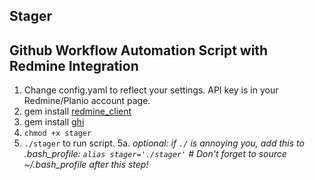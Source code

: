 Stager
-------------------------------
Github Workflow Automation Script with Redmine Integration
-------------------------------
1.  Change config.yaml to reflect your settings.  API key is in your Redmine/Planio account page.
3.  gem install [redmine_client](https://github.com/edavis10/redmine_client)
4.  gem install [ghi](https://github.com/stephencelis/ghi)
2.  `chmod +x stager` 
5.  `./stager` to run script.
5a. _optional: if `./` is annoying you, add this to .bash_profile: `alias stager='./stager'` # Don't forget to source ~/.bash_profile after this step!_
